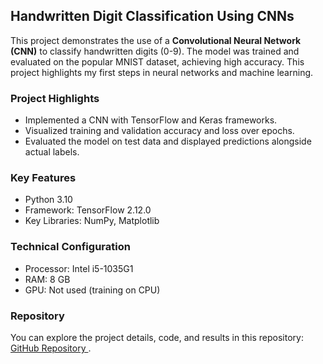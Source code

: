 <h2>Handwritten Digit Classification Using CNNs</h2>

<p>
This project demonstrates the use of a <strong>Convolutional Neural Network (CNN)</strong> 
to classify handwritten digits (0-9). The model was trained and evaluated on the 
popular MNIST dataset, achieving high accuracy. This project highlights my first 
steps in neural networks and machine learning.
</p>

<h3>Project Highlights</h3>
<ul>
  <li>Implemented a CNN with TensorFlow and Keras frameworks.</li>
  <li>Visualized training and validation accuracy and loss over epochs.</li>
  <li>Evaluated the model on test data and displayed predictions alongside actual labels.</li>
</ul>

<h3>Key Features</h3>
<ul>
  <li>Python 3.10</li>
  <li>Framework: TensorFlow 2.12.0</li>
  <li>Key Libraries: NumPy, Matplotlib</li>
</ul>

<h3>Technical Configuration</h3>
<ul>
  <li>Processor: Intel i5-1035G1</li>
  <li>RAM: 8 GB</li>
  <li>GPU: Not used (training on CPU)</li>
</ul>

<h3>Repository</h3>
<p>
You can explore the project details, code, and results in this repository: 
<a href="[https://github.com/hafs96/Handwritten_Digit_Classification_Using_CNNs](https://github.com/hafs96/CNN-Based_Handwritten_Digit_Recognition)" target="_blank">
GitHub Repository
</a>.
</p>
